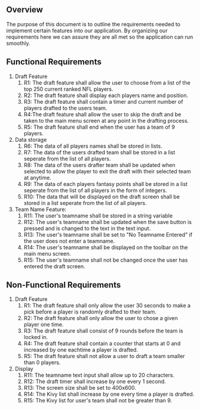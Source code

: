 
## Overview
The purpose of this document is to outline the requirements needed to implement certain features into our application. By organizing our requirements here we can assure they are all met so the application can run smoothly.

## Functional Requirements

1. Draft Feature
  	1. R1: The draft feature shall allow the user to choose from a list of the top 250 current ranked NFL players.
  	2. R2: The draft feature shall display each players name and position.
  	3. R3: The draft feature shall contain a timer and current number of players drafted to the users team.
  	4. R4:The draft feature shall allow the user to skip the draft and be taken to the main menu screen at any point in the drafting process.
  	5. R5: The draft feature shall end when the user has a team of 9 players.
2. Data storage
  	1. R6: The data of all players names shall be stored in lists.
  	2. R7: The data of the users drafted team shall be stored in a list seperate from the list of all players.
  	3. R8: The data of the users drafter team shall be updated when selected to allow the player to exit the draft with their selected team at anytime.
  	4. R9: The data of each players fantasy points shall be stored in a list seperate from the list of all players in the form of integers.
  	5. R10: The data that will be displayed on the draft screen shall be stored in a list seperate from the list of all players.
3. Team Name Feature:
  	1. R11: The user's teamname shall be stored in a string variable
  	2. R12: The user's teamname shall be updated when the save button is pressed and is changed to the text in the text input.
  	3. R13: The user's teamname shall be set to "No Teamname Entered" if the user does not enter a teamname.
  	4. R14: The user's teamname shall be displayed on the toolbar on the main menu screen.
  	5. R15: The user's teamname shall not be changed once the user has entered the draft screen.
	
## Non-Functional Requirements

1. Draft Feature
  	1. R1: The draft feature shall only allow the user 30 seconds to make a pick before a player is randomly drafted to their team.
  	2. R2: The draft feature shall only allow the user to chose a given player one time.
  	3. R3: The draft feature shall consist of 9 rounds before the team is locked in.
  	4. R4: The draft feature shall contain a counter that starts at 0 and increased by one eachtime a player is drafted.
  	5. R5: The draft feature shall not allow a user to draft a team smaller than 0 players.
3. Display
  	1. R11: The teamname text input shall allow up to 20 characters.
  	2. R12: The draft timer shall increase by one every 1 second.
  	3. R13: The screen size shall be set to 400x600.
  	4. R14: The Kivy list shall increase by one every time a player is drafted.
  	5. R15: The Kivy list for user's team shall not be greater than 9.  
